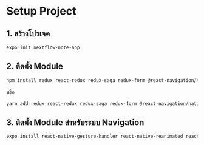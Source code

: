 
# Setup Project

## 1. สร้างโปรเจค 

```bash
expo init nextflow-note-app
```

## 2. ติดตั้ง Module 

```bash
npm install redux react-redux redux-saga redux-form @react-navigation/native @react-navigation/stack redux-logger native-base
```

หรือ

```bash
yarn add redux react-redux redux-saga redux-form @react-navigation/native @react-navigation/stack redux-logger native-base
```

## 3. ติดตั้ง Module สำหรับระบบ Navigation 

```bash
expo install react-native-gesture-handler react-native-reanimated react-native-screens react-native-safe-area-context @react-native-community/masked-view
```




